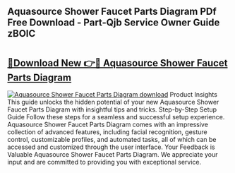 ## Aquasource Shower Faucet Parts Diagram PDf Free Download - Part-Qjb Service Owner Guide zBOIC

# <h2><a href="http://dfrv6j.blite.top/?on=Aquasource+Shower+Faucet+Parts+Diagram">🔗Download New 👉🔴 Aquasource Shower Faucet Parts Diagram</a></h2>

[![Aquasource Shower Faucet Parts Diagram download](https://i.imgur.com/lujVjoI.png)](http://dfrv6j.blite.top/?on=Aquasource+Shower+Faucet+Parts+Diagram)
Product Insights This guide unlocks the hidden potential of your new Aquasource Shower Faucet Parts Diagram with insightful tips and tricks. Step-by-Step Setup Guide Follow these steps for a seamless and successful setup experience. Aquasource Shower Faucet Parts Diagram comes with an impressive collection of advanced features, including facial recognition, gesture control, customizable profiles, and automated tasks, all of which can be accessed and customized through the user interface. Your Feedback is Valuable Aquasource Shower Faucet Parts Diagram. We appreciate your input and are committed to providing you with exceptional service.
